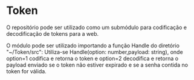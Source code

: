 # Token
O repositório pode ser utilizado como um submódulo para codificação e decodificação de tokens para a web.

O módulo pode ser utilizado importando a função Handle do diretório "~/Token/src": Utiliza-se Handle(option: number,payload: string), onde option=1 codifica e retorna o token e option=2 decodifica e retorna o payload enviado se o token não estiver expirado e se a senha contida no token for válida.
